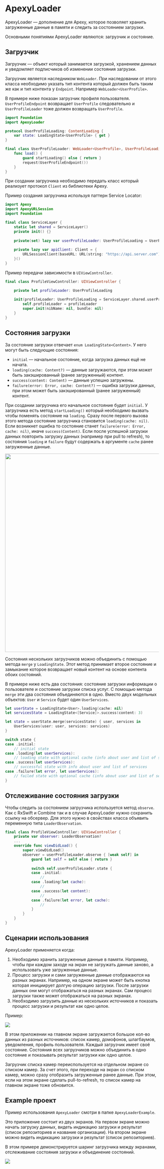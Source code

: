 # ApexyLoader

ApexyLoader — дополнение для Apexy, которое позволяет хранить загруженные данные в памяти и следить за состоянием загрузки.

Основными понятиями ApexyLoader являются: загрузчик и состояние.

## Загрузчик

Загрузчик — объект который занимается загрузкой, хранением данных и уведомляет подписчиков об изменении состояния загрузки.

Загрузчик является наследником `WebLoader`. При наследовании от этого класса необходимо указать тип контента который должен быть таким же как и тип контента у `Endpoint`. Например `WebLoader<UserProfile>`.

В примере ниже показан загрузчик профиля пользователя.
`UserProfileEndpoint` возвращает `UserProfile` следовательно и `UserProfileLoader` тоже должен возвращать `UserProfile`.

```swift
import Foundation
import ApexyLoader

protocol UserProfileLoading: ContentLoading {
    var state: LoadingState<UserProfile> { get }
}

final class UserProfileLoader: WebLoader<UserProfile>, UserProfileLoading {
    func load() {
        guard startLoading() else { return }
        request(UserProfileEndpoint())
    }
}
```

При создании загрузчика необходимо передать класс который реализует протокол `Client` из библиотеки Apexy.

Пример создания загрузчика используя паттерн Service Locator:

```swift
import Apexy
import ApexyURLSession
import Foundation

final class ServiceLayer {
    static let shared = ServiceLayer()
    private init() {}
    
    private(set) lazy var userProfileLoader: UserProfileLoading = UserProfileLoader(apiClient: apiClient)
    
    private lazy var apiClient: Client = {
        URLSessionClient(baseURL: URL(string: "https://api.server.com")!, configuration: .ephemeral)
    }()
}
```

Пример передачи зависимости в `UIViewController`.

```swift
final class ProfileViewController: UIViewController {

    private let profileLoader: UserProfileLoading
    
    init(profileLoader: UserProfileLoading = ServiceLayer.shared.userProfileLoader) {
        self.profileLoader = profileLoader
        super.init(nibName: nil, bundle: nil)
    }
}
```

## Состояния загрузки

За состояние загрузки отвечает `enum LoadingState<Content>`. У него могут быть следующие состояния:
- `initial` — начальное состояние, когда загрузка данных ещё не начата.
- `loading(cache: Content?)` — данные загружаются, при этом может быть закэшированный (ранее загруженный) контент.
- `success(content: Content)` — данные успешно загружены.
- `failure(error: Error, cache: Content?)` — ошибка загрузки данных, при этом может быть закэшированный (ранее загруженный) контент.

При создании загрузчика его начальное состояние будет `initial`. У загрузчика есть метод `startLoading()` который необходимо вызвать чтобы поменять состояние на `loading`. Сразу после первого вызова этого метода состояние загрузчика становится `loading(cache: nil)`. Если возникнет ошибка то состояние станет `failure(error: Error, cache: nil)`, иначе `success(Content)`. Если после успешной загрузки данных повторить загрузку данных (например при pull to refresh), то состояния `loading` и `failure` будут содержать в аргументе `cache` ранее загруженные данные.

<img src="resources/uml_state.png" width="650"/>

Состояния нескольких загрузчиков можно объединить с помощью метода `merge` у `LoadingState`. Этот метод принимает второе состояние и замыкание которое возвращает новый контент на основе контента обоих состояний.

В примере ниже есть два состояния: состояние загрузки информации о пользователе и состояние загрузки списка услуг. С помощью метода `merge` эти два состояния объединяются в одно. Вместо двух модельных объектов: `User` и `Service` будет один `UserServices`.

```swift
let userState = LoadingState<User>.loading(cache: nil)
let servicesState = LoadingState<[Service]>.success(content: 3)

let state = userState.merge(servicesState) { user, services in
    UserServices(user: user, services: services)
}

switch state {
case .initial:
    // initial state
case .loading(let userServices):
    // loading state with optional cache (info about user and list of services)
case .success(let userServices):
    // successful state with info about user and list of services
case .failure(let error, let userServices):
    // failed state with optional cache (info about user and list of services)
}
```

## Отслеживание состояния загрузки

Чтобы следить за состоянием загрузчика используется метод `observe`. Как с RxSwift и Combine так и в случае ApexyLoader нужно сохранить ссылку на обсервер. Для этого нужно в свойствах класса объявить переменную типа `LoaderObservation`.

```swift
final class ProfileViewController: UIViewController {
    private var observer: LoaderObservation?
    ...
    override func viewDidLoad() {
        super.viewDidLoad()
        observer = userProfileLoader.observe { [weak self] in
            guard let self = self else { return }
            
            switch self.userProfileLoader.state {
            case .initial:
                //
            case .loading(let cache):
                //
            case .success(let content):
                //
            case .failure(let error, let cache):
                //
            }
        }
    }
}
```

## Сценарии использования

ApexyLoader применяется когда:
1. Необходимо хранить загруженные данные в памяти.
Например, чтобы при каждом заходе на экран не загружать данные заново, а использовать уже загруженные данные.
2. Процесс загрузки и сами загруженные данные отображаются на разных экранах.
Например, на одном экране может быть кнопка которая инициирует долгую операцию загрузки. После загрузки данных они могут отображаться на разных экранах. Сам процесс загрузки также может отображаться на разных экранах.
3. Необходимо загрузить данные из нескольких источников и показать процесс загрузки и результат как одно целое.

Пример:

<img src="resources/img_1.png"/>

В этом приложении на главном экране загружается большое кол-во данных из разных источников: список камер, домофонов, шлагбаумов, уведомления, профиль пользователя. Каждый загрузчик имеет своё состояние. Состояния всех загрузчиков можно объединить в одно состояние и показывать результат загрузки как одно целое.

Загрузчик списка камер переиспользуется на отдельном экране со списком камер. За счет этого, при переходе на экран со списком камер, можно сразу отобразить загруженные ранее данные. При этом, если на этом экране сделать pull-to-refresh, то список камер на главном экране тоже обновится.

## Example проект

Пример использования `ApexyLoader` смотри в папке `ApexyLoaderExample`.

Это приложение состоит из двух экранов. На первом экране можно начать загрузку данных, видеть индикацию загрузки и результат (список репозиториев и название организации). На втором экране можно видеть индикацию загрузки и результат (список репозиториев).

В этом примере демонстрируется шаринг загрузчика между экранами, отслеживание состояния загрузки и объединение состояний.

<img src="resources/demo.gif"/>
